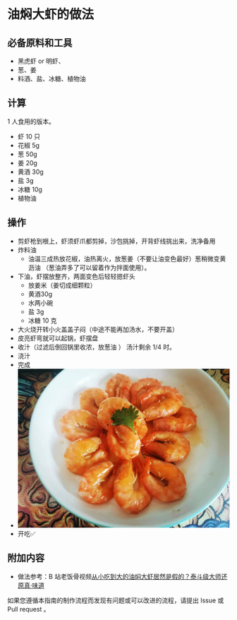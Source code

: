 # 油焖大虾的做法

## 必备原料和工具

- 黑虎虾 or 明虾、
- 葱、姜
- 料酒、盐、冰糖、植物油

## 计算

 1 人食用的版本。

- 虾 10 只
- 花椒 5g
- 葱 50g
- 姜 20g
- 黄酒 30g
- 盐 3g
- 冰糖 10g
- 植物油

## 操作

- 剪虾枪到根上，虾须虾爪都剪掉，沙包挑掉，开背虾线挑出来，洗净备用
- 炸料油
  - 油温三成热放花椒，油热离火，放葱姜（不要让油变色最好）葱稍微变黄沥油 （葱油弄多了可以留着作为拌面使用）。
- 下油，虾摆放整齐，两面变色后轻轻摁虾头
  - 放姜米（姜切成细颗粒）
  - 黄酒30g
  - 水两小碗
  - 盐 3g
  - 冰糖 10 克
- 大火烧开转小火盖盖子闷（中途不能再加汤水，不要开盖）
- 皮亮虾弯就可以起锅，虾摆盘
- 收汁（过滤后倒回锅里收浓，放葱油 ） 汤汁剩余 1/4 时。
- 浇汁
- 完成
- ![成品](./油焖大虾.jpg)
- 开吃✅

## 附加内容

- 做法参考：B 站老饭骨视频[从小吃到大的油焖大虾居然是假的？泰斗级大师还原真·味道](https://www.bilibili.com/video/BV17f4y1W7z9)

如果您遵循本指南的制作流程而发现有问题或可以改进的流程，请提出 Issue 或 Pull request 。

